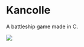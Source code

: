 # Kancolle

A battleship game made in C.

![](https://animemotivation.com/wp-content/uploads/2017/08/Akagi-Quotes-Kancolle-3.jpg)
